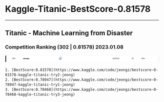# Kaggle-Titanic-BestScore-0.81578
---
## Titanic - Machine Learning from Disaster
### Competition Ranking (302 | 0.81578) 2023.01.08
![Ranking](./img/ranking-kaggle.png)

    1. [BestScore:0.81578](https://www.kaggle.com/code/jeongz/bestscore-0-81578-kaggle-titanic-try2-jeong)
    2. [BestScore:0.78947](https://www.kaggle.com/code/jeongz/bestscore-0-78947-kaggle-titanic-try1-jeong)
    3. [BestScore:0.78468](https://www.kaggle.com/code/jeongz/bestscore-0-78468-kaggle-titanic-try3-jeong)